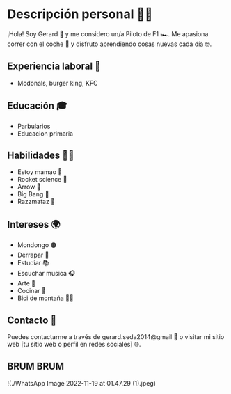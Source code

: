 # Descripción personal 🙋‍♀️

¡Hola! Soy Gerard 👋 y me considero un/a Piloto de F1 🏎️. Me apasiona correr con el coche 🚗 y disfruto aprendiendo cosas nuevas cada día 🤓.

## Experiencia laboral 💼

- Mcdonals, burger king, KFC

## Educación 🎓

- Parbularios
- Educacion primaria

## Habilidades 🤹‍♀️

- Estoy mamao 💪
- Rocket science 🚀
- Arrow 🎯
- Big Bang 🌟
- Razzmataz 🎉

## Intereses 🌍
- Mondongo 🟠
- Derrapar 🚗
- Estudiar 📚
- Escuchar musica 🎧
- Arte 🎨
- Cocinar 🍳
- Bici de montaña 🚴‍♀️

## Contacto 📧

Puedes contactarme a través de gerard.seda2014@gmail 📩 o visitar mi sitio web [tu sitio web o perfil en redes sociales] 🌐.

## BRUM BRUM

!(./WhatsApp Image 2022-11-19 at 01.47.29 (1).jpeg)


